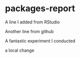 # packages-report

A line I added from RStudio

Another line from github

A fantastic experiment I conducted

a local change